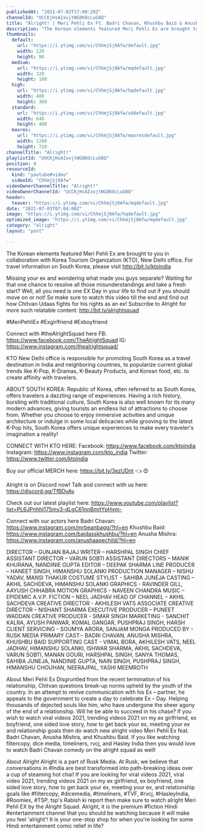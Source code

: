 ```yaml
---
publishedAt: "2021-07-02T17:00:29Z"
channelId: "UCCKjHsAIxvjtWG8KOcLuG8Q"
title: "Alright! | Meri Pehli Ex Ft. Badri Chavan, Khushbu Baid & Anusha Mishra"
description: "The Korean elements featured Meri Pehli Ex are brought to you in collaboration with Korea Tourism Organization (KTO), New Delhi office. For travel information on South Korea, please visit http://bit.ly/ktoindia\n\nMissing your ex and wondering what made you guys separate? Waiting for that one chance to resolve all those misunderstandings and take a fresh start? Well, all you need is one EX Day in your life to find out if you should move on or not! So make sure to watch this video till the end and find out how Chitvan Udaas fights for his rights as an ex!  Subscribe to Alright for more such relatable content: http://bit.ly/alrightsquad\n\n#MeriPehliEx #Exgirlfriend #Exboyfriend \n\nConnect with #theAlrightSquad here\nFB: https://www.facebook.com/TheAlrightSquad\nIG: https://www.instagram.com/thealrightsquad/\n\nKTO New Delhi office is responsible for promoting South Korea as a travel destination in India and neighboring countries, to popularize current global trends like K-Pop, K-Dramas, K-Beauty Products, and Korean food, etc. to create affinity with travelers.\n\nABOUT SOUTH KOREA: Republic of Korea, often referred to as South Korea, offers travelers a dazzling range of experiences. Having a rich history, bursting with traditional culture, South Korea is also well known for its many modern advances, giving tourists an endless list of attractions to choose from. Whether you choose to enjoy immersive activities and unique architecture or indulge in some local delicacies while grooving to the latest K-Pop hits, South Korea offers unique experiences to make every traveler's imagination a reality!\n\nCONNECT WITH KTO HERE:\nFacebook: https://www.facebook.com/ktoindia\nInstagram: https://www.instagram.com/kto_india\nTwitter: https://www.twitter.com/ktoindia\n\nBuy our official MERCH here: https://bit.ly/3ezUDnt 👈  😍\n\nAlright is on Discord now! Talk and connect with us here: https://discord.gg/TfBDvAv\n\nCheck out our latest playlist here: https://www.youtube.com/playlist?list=PL6JPnhhI175my3-dLgC61nnBmitYpHym-\n\nConnect with our actors here\nBadri Chavan: https://www.instagram.com/mrbeanbagg/?hl=en\nKhushbu Baid: https://www.instagram.com/baidasskhushbu/?hl=en\nAnusha Mishra: https://www.instagram.com/anushaapechild/?hl=en\n\nDIRECTOR – GUNJAN BAJAJ\nWRITER – HARSHPAL SINGH\nCHIEF ASSISTANT DIRECTOR – VARUN SOBTI\nASSISTANT DIRECTORS – MANIK KHURANA, NANDINIE GUPTA\nEDITOR – DEEPAK SHARMA\nLINE PRODUCER – HANEET SINGH, HIMANSHU SOLANKI\nPRODUCTION MANAGER – NISHU YADAV, MANSI THAKUR\nCOSTUME STYLIST - SAHIBA JUNEJA\nCASTING – AKHIL SACHDEVA, HIMANSHU SOLANKI\nGRAPHICS - RAVINDER GILL, AAYUSH CHHABRA\nMOTION GRAPHICS - NAVEEN CHANDRA\nMUSIC – EPIDEMIC\nA.V.P. FICTION – NEEL JADHAV\nHEAD OF CHANNEL – AKHIL SACHDEVA\nCREATIVE DIRECTOR - AKHILESH VATS\nASSOCIATE CREATIVE DIRECTOR – NISHANT SHARMA\nEXECUTIVE PRODUCER – PUNEET WADDAN\nCREATIVE PRODUCER - SIMAR SINGH\nMARKETING -  SANCHIT KALRA, AYUSH PANWAR, KOMAL GANGAR, PUSHPRAJ SINGH, HARSH\nCLIENT SERVICING - SOUMYA ARORA, SANJAM MONGA\nPRODUCED BY - RUSK MEDIA\nPRIMARY CAST:- BADRI CHAVAN, ANUSHA MISHRA, KHUSHBU BAID\nSUPPORTING CAST - VIMAL BORA, AKHILESH VATS, NEEL JADHAV, HIMANSHU SOLANKI, ISHWAR SHARMA, AKHIL SACHDEVA, VARUN SOBTI, MANAN GOURI, HARSHPAL SINGH, SANYA THOMAS, SAHIBA JUNEJA, NANDINIE GUPTA, NAIN SINGH, PUSHPRAJ SINGH, HIMANSHU CHOUHAN, NEERAJPAL, YASHI MEEMROTH\n\nAbout Meri Pehli Ex\nDisgruntled from the recent termination of his relationship, Chitvan questions break-up norms upheld by the youth of the country. In an attempt to revive communication with his Ex – partner, he appeals to the government to create a day to celebrate Ex – Day. Helping thousands of dejected souls like him, who have undergone the sheer agony of the end of a relationship. Will he be able to succeed in his chase? If you wish to watch viral videos 2021, trending videos 2021 on my ex girlfriend, ex boyfriend, one sided love story, how to get back your ex, meeting your ex and relationship goals then do watch new alright video Meri Pehli Ex feat. Badri Chavan, Anusha Mishra, and Khushbu Baid. If you like watching filtercopy, dice media, timeliners, rvcj, and Hasley India then you would love to watch Badri Chavan comedy on the alright squad as well!\n\nAbout Alright\nAlright is a part of Rusk Media. At Rusk, we believe that conversations in #India are best transformed into path-breaking ideas over a cup of steaming hot chai! If you are looking for viral videos 2021, viral video 2021, trending videos 2021 on my ex girlfriend, ex boyfriend, one sided love story, how to get back your ex, meeting your ex, and relationship goals like #filtercopy, #dicemedia, #timeliners, #TVF, #rvcj, #HasleyIndia, #Roomies, #TSP, tsp's Rabish ki report then make sure to watch alright Meri Pehli EX by the Alright Squad. Alright, it is the premium #fiction Hindi #entertainment channel that you should be watching because it will make you feel 'alright'! It is your one-stop shop for when you're looking for some Hindi entertainment comic relief in life?"
thumbnails:
  default:
    url: "https://i.ytimg.com/vi/ChhmjSj0Afw/default.jpg"
    width: 120
    height: 90
  medium:
    url: "https://i.ytimg.com/vi/ChhmjSj0Afw/mqdefault.jpg"
    width: 320
    height: 180
  high:
    url: "https://i.ytimg.com/vi/ChhmjSj0Afw/hqdefault.jpg"
    width: 480
    height: 360
  standard:
    url: "https://i.ytimg.com/vi/ChhmjSj0Afw/sddefault.jpg"
    width: 640
    height: 480
  maxres:
    url: "https://i.ytimg.com/vi/ChhmjSj0Afw/maxresdefault.jpg"
    width: 1280
    height: 720
channelTitle: "Alright!"
playlistId: "UUCKjHsAIxvjtWG8KOcLuG8Q"
position: 0
resourceId:
  kind: "youtube#video"
  videoId: "ChhmjSj0Afw"
videoOwnerChannelTitle: "Alright!"
videoOwnerChannelId: "UCCKjHsAIxvjtWG8KOcLuG8Q"
header:
  teaser: "https://i.ytimg.com/vi/ChhmjSj0Afw/mqdefault.jpg"
date: "2021-07-03T07:04:00Z"
image: "https://i.ytimg.com/vi/ChhmjSj0Afw/hqdefault.jpg"
optimized_image: "https://i.ytimg.com/vi/ChhmjSj0Afw/mqdefault.jpg"
category: "alright"
layout: "post"

---
```

The Korean elements featured Meri Pehli Ex are brought to you in collaboration with Korea Tourism Organization (KTO), New Delhi office. For travel information on South Korea, please visit http://bit.ly/ktoindia

Missing your ex and wondering what made you guys separate? Waiting for that one chance to resolve all those misunderstandings and take a fresh start? Well, all you need is one EX Day in your life to find out if you should move on or not! So make sure to watch this video till the end and find out how Chitvan Udaas fights for his rights as an ex!  Subscribe to Alright for more such relatable content: http://bit.ly/alrightsquad

#MeriPehliEx #Exgirlfriend #Exboyfriend 

Connect with #theAlrightSquad here
FB: https://www.facebook.com/TheAlrightSquad
IG: https://www.instagram.com/thealrightsquad/

KTO New Delhi office is responsible for promoting South Korea as a travel destination in India and neighboring countries, to popularize current global trends like K-Pop, K-Dramas, K-Beauty Products, and Korean food, etc. to create affinity with travelers.

ABOUT SOUTH KOREA: Republic of Korea, often referred to as South Korea, offers travelers a dazzling range of experiences. Having a rich history, bursting with traditional culture, South Korea is also well known for its many modern advances, giving tourists an endless list of attractions to choose from. Whether you choose to enjoy immersive activities and unique architecture or indulge in some local delicacies while grooving to the latest K-Pop hits, South Korea offers unique experiences to make every traveler's imagination a reality!

CONNECT WITH KTO HERE:
Facebook: https://www.facebook.com/ktoindia
Instagram: https://www.instagram.com/kto_india
Twitter: https://www.twitter.com/ktoindia

Buy our official MERCH here: https://bit.ly/3ezUDnt 👈  😍

Alright is on Discord now! Talk and connect with us here: https://discord.gg/TfBDvAv

Check out our latest playlist here: https://www.youtube.com/playlist?list=PL6JPnhhI175my3-dLgC61nnBmitYpHym-

Connect with our actors here
Badri Chavan: https://www.instagram.com/mrbeanbagg/?hl=en
Khushbu Baid: https://www.instagram.com/baidasskhushbu/?hl=en
Anusha Mishra: https://www.instagram.com/anushaapechild/?hl=en

DIRECTOR – GUNJAN BAJAJ
WRITER – HARSHPAL SINGH
CHIEF ASSISTANT DIRECTOR – VARUN SOBTI
ASSISTANT DIRECTORS – MANIK KHURANA, NANDINIE GUPTA
EDITOR – DEEPAK SHARMA
LINE PRODUCER – HANEET SINGH, HIMANSHU SOLANKI
PRODUCTION MANAGER – NISHU YADAV, MANSI THAKUR
COSTUME STYLIST - SAHIBA JUNEJA
CASTING – AKHIL SACHDEVA, HIMANSHU SOLANKI
GRAPHICS - RAVINDER GILL, AAYUSH CHHABRA
MOTION GRAPHICS - NAVEEN CHANDRA
MUSIC – EPIDEMIC
A.V.P. FICTION – NEEL JADHAV
HEAD OF CHANNEL – AKHIL SACHDEVA
CREATIVE DIRECTOR - AKHILESH VATS
ASSOCIATE CREATIVE DIRECTOR – NISHANT SHARMA
EXECUTIVE PRODUCER – PUNEET WADDAN
CREATIVE PRODUCER - SIMAR SINGH
MARKETING -  SANCHIT KALRA, AYUSH PANWAR, KOMAL GANGAR, PUSHPRAJ SINGH, HARSH
CLIENT SERVICING - SOUMYA ARORA, SANJAM MONGA
PRODUCED BY - RUSK MEDIA
PRIMARY CAST:- BADRI CHAVAN, ANUSHA MISHRA, KHUSHBU BAID
SUPPORTING CAST - VIMAL BORA, AKHILESH VATS, NEEL JADHAV, HIMANSHU SOLANKI, ISHWAR SHARMA, AKHIL SACHDEVA, VARUN SOBTI, MANAN GOURI, HARSHPAL SINGH, SANYA THOMAS, SAHIBA JUNEJA, NANDINIE GUPTA, NAIN SINGH, PUSHPRAJ SINGH, HIMANSHU CHOUHAN, NEERAJPAL, YASHI MEEMROTH

About Meri Pehli Ex
Disgruntled from the recent termination of his relationship, Chitvan questions break-up norms upheld by the youth of the country. In an attempt to revive communication with his Ex – partner, he appeals to the government to create a day to celebrate Ex – Day. Helping thousands of dejected souls like him, who have undergone the sheer agony of the end of a relationship. Will he be able to succeed in his chase? If you wish to watch viral videos 2021, trending videos 2021 on my ex girlfriend, ex boyfriend, one sided love story, how to get back your ex, meeting your ex and relationship goals then do watch new alright video Meri Pehli Ex feat. Badri Chavan, Anusha Mishra, and Khushbu Baid. If you like watching filtercopy, dice media, timeliners, rvcj, and Hasley India then you would love to watch Badri Chavan comedy on the alright squad as well!

About Alright
Alright is a part of Rusk Media. At Rusk, we believe that conversations in #India are best transformed into path-breaking ideas over a cup of steaming hot chai! If you are looking for viral videos 2021, viral video 2021, trending videos 2021 on my ex girlfriend, ex boyfriend, one sided love story, how to get back your ex, meeting your ex, and relationship goals like #filtercopy, #dicemedia, #timeliners, #TVF, #rvcj, #HasleyIndia, #Roomies, #TSP, tsp's Rabish ki report then make sure to watch alright Meri Pehli EX by the Alright Squad. Alright, it is the premium #fiction Hindi #entertainment channel that you should be watching because it will make you feel 'alright'! It is your one-stop shop for when you're looking for some Hindi entertainment comic relief in life?